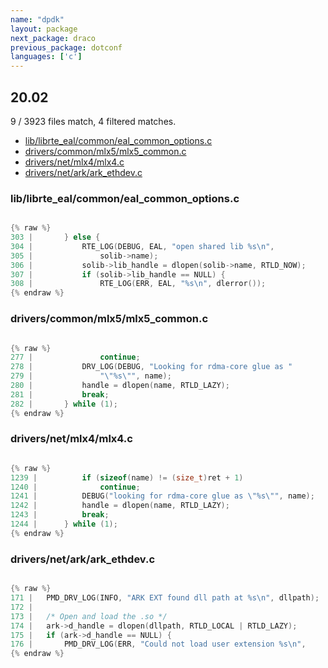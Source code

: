 ```yaml
---
name: "dpdk"
layout: package
next_package: draco
previous_package: dotconf
languages: ['c']
---
```

## 20.02
9 / 3923 files match, 4 filtered matches.

 - [lib/librte_eal/common/eal_common_options.c](#liblibrte_ealcommoneal_common_optionsc)
 - [drivers/common/mlx5/mlx5_common.c](#driverscommonmlx5mlx5_commonc)
 - [drivers/net/mlx4/mlx4.c](#driversnetmlx4mlx4c)
 - [drivers/net/ark/ark_ethdev.c](#driversnetarkark_ethdevc)

### lib/librte_eal/common/eal_common_options.c

```c

{% raw %}
303 | 		} else {
304 | 			RTE_LOG(DEBUG, EAL, "open shared lib %s\n",
305 | 				solib->name);
306 | 			solib->lib_handle = dlopen(solib->name, RTLD_NOW);
307 | 			if (solib->lib_handle == NULL) {
308 | 				RTE_LOG(ERR, EAL, "%s\n", dlerror());
{% endraw %}

```
### drivers/common/mlx5/mlx5_common.c

```c

{% raw %}
277 | 				continue;
278 | 			DRV_LOG(DEBUG, "Looking for rdma-core glue as "
279 | 				"\"%s\"", name);
280 | 			handle = dlopen(name, RTLD_LAZY);
281 | 			break;
282 | 		} while (1);
{% endraw %}

```
### drivers/net/mlx4/mlx4.c

```c

{% raw %}
1239 | 			if (sizeof(name) != (size_t)ret + 1)
1240 | 				continue;
1241 | 			DEBUG("looking for rdma-core glue as \"%s\"", name);
1242 | 			handle = dlopen(name, RTLD_LAZY);
1243 | 			break;
1244 | 		} while (1);
{% endraw %}

```
### drivers/net/ark/ark_ethdev.c

```c

{% raw %}
171 | 	PMD_DRV_LOG(INFO, "ARK EXT found dll path at %s\n", dllpath);
172 | 
173 | 	/* Open and load the .so */
174 | 	ark->d_handle = dlopen(dllpath, RTLD_LOCAL | RTLD_LAZY);
175 | 	if (ark->d_handle == NULL) {
176 | 		PMD_DRV_LOG(ERR, "Could not load user extension %s\n",
{% endraw %}

```